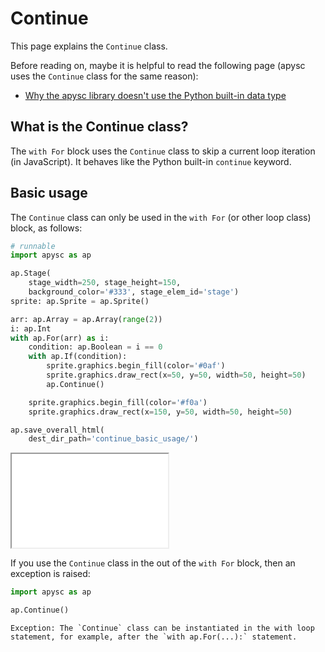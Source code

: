 # Continue

This page explains the `Continue` class.

Before reading on, maybe it is helpful to read the following page (apysc uses the `Continue` class for the same reason):

- [Why the apysc library doesn't use the Python built-in data type](why_apysc_doesnt_use_python_builtin_data_type.md)

## What is the Continue class?

The `with For` block uses the `Continue` class to skip a current loop iteration (in JavaScript). It behaves like the Python built-in `continue` keyword.

## Basic usage

The `Continue` class can only be used in the `with For` (or other loop class) block, as follows:

```py
# runnable
import apysc as ap

ap.Stage(
    stage_width=250, stage_height=150,
    background_color='#333', stage_elem_id='stage')
sprite: ap.Sprite = ap.Sprite()

arr: ap.Array = ap.Array(range(2))
i: ap.Int
with ap.For(arr) as i:
    condition: ap.Boolean = i == 0
    with ap.If(condition):
        sprite.graphics.begin_fill(color='#0af')
        sprite.graphics.draw_rect(x=50, y=50, width=50, height=50)
        ap.Continue()

    sprite.graphics.begin_fill(color='#f0a')
    sprite.graphics.draw_rect(x=150, y=50, width=50, height=50)

ap.save_overall_html(
    dest_dir_path='continue_basic_usage/')
```

<iframe src="static/continue_basic_usage/index.html" width="250" height="150"></iframe>

If you use the `Continue` class in the out of the `with For` block, then an exception is raised:

```py
import apysc as ap

ap.Continue()
```

```
Exception: The `Continue` class can be instantiated in the with loop statement, for example, after the `with ap.For(...):` statement.
```